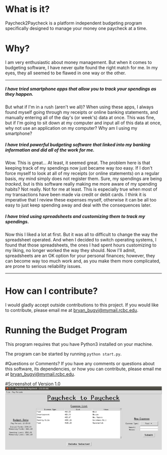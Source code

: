 # What is it?

Paycheck2Paycheck is a platform independent budgeting program specifically designed to manage your money one paycheck at a time.

# Why?

I am very enthusiastic about money management. But when it comes to budgeting software, I have never quite found the right match for me. In my eyes, they all seemed to be flawed in one way or the other. 

-----------------------------------------
##### I have tried smartphone apps that allow you to track your spendings as they happen.

But what if I'm in a rush (aren't we all)? When using these apps, I always found myself going
through my receipts or online banking statements, and manually entering all of the day's (or week's) data at once. This was fine, but if I'm going to sit down at my computer and input all of this data at once, why not use an application on my computer? Why am I using my smartphone?

##### I have tried powerful budgeting software that linked into my banking information and did all of the work for me.

Wow. This is great... At least, it seemed great. The problem here is that keeping track of my spendings now just became way <em>too</em> easy. If I don't force myself to look at all of my receipts (or online statements) on a regular basis, my mind simply does not register them. Sure, my spendings are being <em>tracked</em>, but is this software really making me more aware of my spending habits? Not really. Not for me at least. This is especially true when most of my transactions have been made via credit or debit cards. I think it is imperative that I review these expenses myself, otherwise it can be all too easy to just keep spending away and deal with the consequences later. 

##### I have tried using spreadsheets and customizing them to track my spendings.

Now this I liked a lot at first. But it was all to difficult to change the way the spreadsheet operated. And when I decided to switch operating systems, I found that those spreadsheets, the ones I had spent hours customizing to my liking, no longer worked the way they should. Now I'll admit, spreadsheets are an OK option for your personal finances; however, they can become way too much work and, as you make them more complicated, are prone to serious reliability issues. 

----------------------------------------

# How can I contribute?

I would gladly accept outside contributions to this project. If you would like to contribute, please email me at bryan_bugyi@mymail.rcbc.edu.

# Running the Budget Program
This program requires that you have Python3 installed on your machine.

The program can be started by running `python start.py`.

#Questions or Comments?
If you have any comments or questions about this software, its dependencies, or how you can contribute, please email me at bryan_bugyi@mymail.rcbc.edu.

#Screenshot of Version 1.0
![Image cannot be found!](img/v1_screenshot.png)

